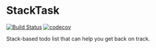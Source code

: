 # StackTask
[![Build Status](https://travis-ci.org/ARMmaster17/stacktask.svg?branch=master)](https://travis-ci.org/ARMmaster17/stacktask)
[![codecov](https://codecov.io/gh/ARMmaster17/stacktask/branch/master/graph/badge.svg)](https://codecov.io/gh/ARMmaster17/stacktask)

Stack-based todo list that can help you get back on track.
